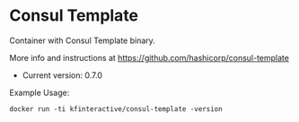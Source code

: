 # Consul Template

Container with Consul Template binary.

More info and instructions at https://github.com/hashicorp/consul-template

* Current version: 0.7.0

Example Usage: 

```
docker run -ti kfinteractive/consul-template -version
```


